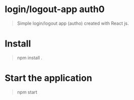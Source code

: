 # login/logout-app auth0

> Simple login/logout app (autho) created with React js.

# Install

> npm install .

# Start the application

> npm start



